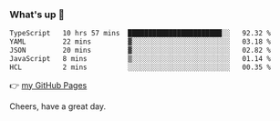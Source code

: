 ### What's up 👋

<!--START_SECTION:waka-->

```txt
TypeScript   10 hrs 57 mins  ███████████████████████░░   92.32 %
YAML         22 mins         ▓░░░░░░░░░░░░░░░░░░░░░░░░   03.18 %
JSON         20 mins         ▓░░░░░░░░░░░░░░░░░░░░░░░░   02.82 %
JavaScript   8 mins          ▒░░░░░░░░░░░░░░░░░░░░░░░░   01.14 %
HCL          2 mins          ░░░░░░░░░░░░░░░░░░░░░░░░░   00.35 %
```

<!--END_SECTION:waka-->

👉 [my GitHub Pages](https://ykzhukian.github.io)

Cheers, have a great day.

